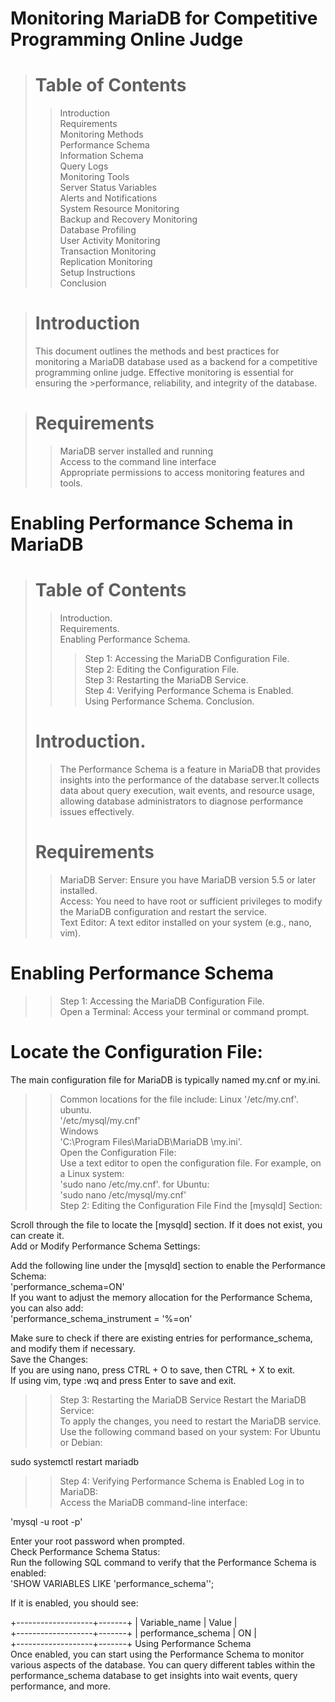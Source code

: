 # Monitoring MariaDB for Competitive Programming Online Judge
> # Table of Contents
  >>Introduction  
  >>Requirements  
  >>Monitoring Methods  
  >>Performance Schema  
  >>Information Schema  
  >>Query Logs  
  >>Monitoring Tools  
  >>Server Status Variables  
  >>Alerts and Notifications  
  >>System Resource Monitoring  
  >>Backup and Recovery Monitoring  
  >>Database Profiling  
  >>User Activity Monitoring  
  >>Transaction Monitoring  
  >>Replication Monitoring  
>Setup Instructions  
  >>Conclusion
  
># Introduction
>This document outlines the methods and best practices for monitoring a MariaDB database used as a backend for a competitive programming online judge.   Effective monitoring is essential for ensuring the >performance, reliability, and integrity of the database.

># Requirements
>>MariaDB server installed and running  
>>Access to the command line interface  
>>Appropriate permissions to access monitoring features and tools.

# Enabling Performance Schema in MariaDB
> # Table of Contents
>> Introduction.  
>>Requirements.  
>>Enabling Performance Schema.  
>>>Step 1: Accessing the MariaDB Configuration File.  
>>>Step 2: Editing the Configuration File.  
>>>Step 3: Restarting the MariaDB Service.  
>>>Step 4: Verifying Performance Schema is Enabled.  
>>Using Performance Schema.
>>Conclusion.  
> # Introduction.  
>>The Performance Schema is a feature in MariaDB that provides insights into the performance of the database server.It collects data about query execution, wait events, and resource usage, allowing database administrators to diagnose performance issues effectively.
> # Requirements
>>MariaDB Server: Ensure you have MariaDB version 5.5 or later installed.  
>>Access: You need to have root or sufficient privileges to modify the MariaDB configuration and restart the service.  
>>Text Editor: A text editor installed on your system (e.g., nano, vim).  

# Enabling Performance Schema
>>Step 1: Accessing the MariaDB Configuration File.  
Open a Terminal: Access your terminal or command prompt.  

# Locate the Configuration File:

The main configuration file for MariaDB is typically named my.cnf or my.ini.  
>>Common locations for the file include:
>>Linux
'/etc/my.cnf'.    
>>ubuntu.  
'/etc/mysql/my.cnf'    
>>Windows  
'C:\Program Files\MariaDB\MariaDB <version>\my.ini'.     
>Open the Configuration File:  
>Use a text editor to open the configuration file. For example, on a Linux system:    
'sudo nano /etc/my.cnf'. 
>> for Ubuntu:  
'sudo nano /etc/mysql/my.cnf'  
>> Step 2: Editing the Configuration File
Find the [mysqld] Section:

Scroll through the file to locate the [mysqld] section. If it does not exist, you can create it. <br>
Add or Modify Performance Schema Settings:

Add the following line under the [mysqld] section to enable the Performance Schema:  
'performance_schema=ON'  
If you want to adjust the memory allocation for the Performance Schema, you can also add:    
'performance_schema_instrument = '%=on'

Make sure to check if there are existing entries for performance_schema, and modify them if necessary.    
Save the Changes:  
If you are using nano, press CTRL + O to save, then CTRL + X to exit.  
If using vim, type :wq and press Enter to save and exit.  
>> Step 3: Restarting the MariaDB Service
Restart the MariaDB Service:    
To apply the changes, you need to restart the MariaDB service. Use the following command based on your system:
For Ubuntu or Debian:  

sudo systemctl restart mariadb


>>  Step 4: Verifying Performance Schema is Enabled
Log in to MariaDB:  
Access the MariaDB command-line interface:  

'mysql -u root -p'

Enter your root password when prompted.  
Check Performance Schema Status:  
Run the following SQL command to verify that the Performance Schema is enabled:  
'SHOW VARIABLES LIKE 'performance_schema'';

If it is enabled, you should see:

+-------------------+-------+
| Variable_name     | Value |  
+-------------------+-------+
| performance_schema | ON    |  
+-------------------+-------+
Using Performance Schema  
Once enabled, you can start using the Performance Schema to monitor various aspects of the database. You can query different tables within the performance_schema database to get insights into wait events, query performance, and more.  


